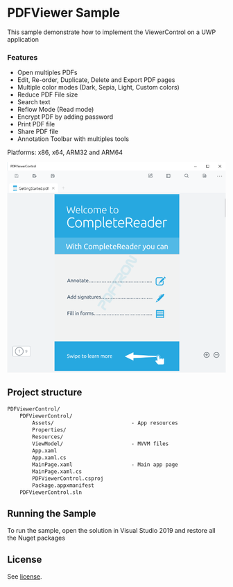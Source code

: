 # PDFViewer Sample

This sample demonstrate how to implement the ViewerControl on a UWP application

### Features
- Open multiples PDFs
- Edit, Re-order, Duplicate, Delete and Export PDF pages
- Multiple color modes (Dark, Sepia, Light, Custom colors)
- Reduce PDF File size
- Search text
- Reflow Mode (Read mode)
- Encrypt PDF by adding password
- Print PDF file
- Share PDF file
- Annotation Toolbar with multiples tools

Platforms: x86, x64, ARM32 and ARM64

![main-page](./art/main_page.png)

## Project structure
```
PDFViewerControl/
	PDFViewerControl/
		Assets/							- App resources
		Properties/	
		Resources/						
		ViewModel/						- MVVM files
		App.xaml
		App.xaml.cs
		MainPage.xaml					- Main app page
		MainPage.xaml.cs
		PDFViewerControl.csproj
		Package.appxmanifest
	PDFViewerControl.sln
```

## Running the Sample

To run the sample, open the solution in Visual Studio 2019 and restore all the Nuget packages

## License

See [license](./../LICENSE).
